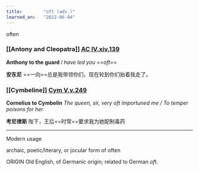 ```yaml
---
title:        "oft (adv.)"
learned_on:   "2022-06-04"
---
```


often

### [[Antony and Cleopatra]] [AC IV.xiv.139](https://www.shakespeareswords.com/Public/Play.aspx?Act=4&Scene=14&WorkId=8#111417) 

**Anthony to the guard** *I have led you ==oft==*

**安东尼** ==一向==总是我带领你们，现在轮到你们抬着我走了。

### [[Cymbeline]] [Cym V.v.249](https://www.shakespeareswords.com/Public/Play.aspx?Act=5&Scene=5&WorkId=7#141044) 

**Cornelius to Cymbelin** *The queen, sir, very oft importuned me / To temper poisons for her*

**考尼律斯** 陛下，王后==时常==要求我为她配制毒药

-----

Modern usage

archaic, poetic/literary, or jocular form of often

ORIGIN Old English, of Germanic origin; related to German *oft*.